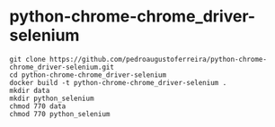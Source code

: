 # python-chrome-chrome_driver-selenium

```
git clone https://github.com/pedroaugustoferreira/python-chrome-chrome_driver-selenium.git
cd python-chrome-chrome_driver-selenium
docker build -t python-chrome-chrome_driver-selenium .
mkdir data
mkdir python_selenium
chmod 770 data
chmod 770 python_selenium


```
